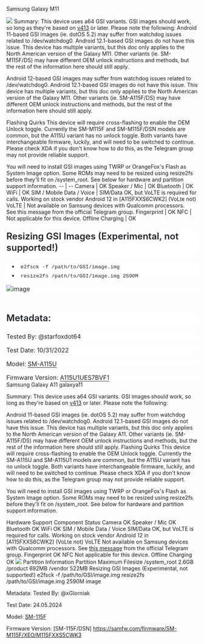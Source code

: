 Samsung Galaxy M11

![](https://www.tuexperto.com/wp-content/uploads/2021/01/samsung-galaxy-m11-e1611315415604.jpg)
Summary: This device uses a64 GSI variants. GSI images should work, so long as they're based on [v413](https://github.com/phhusson/treble_experimentations/releases/tag/v413) or later.
Please note the following:
Android 11-based GSI images (ie. dotOS 5.2) may suffer from watchdog issues related to /dev/watchdog0. Android 12.1-based GSI images do not have this issue.
This device has multiple variants, but this doc only applies to the North American version of the Galaxy M11.
Other variants (ie. SM-M115F/DS) may have different OEM unlock instructions and methods, but the rest of the information here should still apply.

Android 12-based GSI images may suffer from watchdog issues related to /dev/watchdog0. Android 12.1-based GSI images do not have this issue.
This device has multiple variants, but this doc only applies to the North American version of the Galaxy M11.
Other variants (ie. SM-A115F/DS) may have different OEM unlock instructions and methods, but the rest of the information here should still apply.

Flashing Quirks
This device will require cross-flashing to enable the OEM Unlock toggle.
Currently the SM-M115F and SM-M115F/DSN models are common, but the A115U variant has no unlock toggle. Both variants have interchangeable firmware, luckily, and will need to be switched to continue. Please check XDA if you don't know how to do this, as the Telegram group may not provide reliable support.

You will need to install GSI images using TWRP or OrangeFox's Flash as System Image option.
Some ROMs may need to be resized using resize2fs before they'll fit on /system_root. See below for hardware and partition support information.
-- | --
Camera | OK
Speaker / Mic | OK
Bluetooth | OK
WiFi | OK
SIM / Mobile Data / Voice | SIM/Data OK, but VoLTE is required for calls. Working on stock vendor Android 12 in [A115FXXS6CWK2] (VoLte not)
VoLTE | Not available on Samsung devices with Qualcomm processors. See this message from the official Telegram group.
Fingerprint | OK
NFC | Not applicable for this device.
Offline Charging | OK

<div class="markdown-heading" style="box-sizing: border-box; position: relative; color: rgb(31, 35, 40); font-family: -apple-system, BlinkMacSystemFont, &quot;Segoe UI&quot;, &quot;Noto Sans&quot;, Helvetica, Arial, sans-serif, &quot;Apple Color Emoji&quot;, &quot;Segoe UI Emoji&quot;; font-size: 16px; font-style: normal; font-variant-ligatures: normal; font-variant-caps: normal; font-weight: 400; letter-spacing: normal; orphans: 2; text-align: start; text-indent: 0px; text-transform: none; widows: 2; word-spacing: 0px; -webkit-text-stroke-width: 0px; white-space: normal; background-color: rgb(255, 255, 255); text-decoration-thickness: initial; text-decoration-style: initial; text-decoration-color: initial;"><h2 class="heading-element" style="box-sizing: border-box; margin-top: 24px; margin-bottom: 16px; font-size: 1.5em; font-weight: var(--base-text-weight-semibold, 600); line-height: 1.25; padding-bottom: 0.3em; border-bottom: 1px solid var(--borderColor-muted, var(--color-border-muted));">Resizing GSI Images<span> </span><strong style="box-sizing: border-box; font-weight: var(--base-text-weight-semibold, 600);">(Experimental, not supported!)</strong></h2><a id="user-content-resizing-gsi-images-experimental-not-supported" class="anchor" aria-label="Permalink: Resizing GSI Images (Experimental, not supported!)" href="https://github.com/phhusson/treble_experimentations/wiki/Samsung-Galaxy-A11#resizing-gsi-images-experimental-not-supported" style="box-sizing: border-box; background-color: transparent; color: var(--fgColor-accent, var(--color-accent-fg)); text-decoration: underline; float: left; padding-right: 4px; margin: auto; line-height: 1; position: absolute; top: 19.0938px; left: -28px; display: flex; width: 28px; height: 28px; border-radius: 6px; opacity: 0; justify-content: center; align-items: center; transform: translateY(calc(-50% - 0.3rem)); text-underline-offset: 0.2rem;"><svg class="octicon octicon-link" viewBox="0 0 16 16" version="1.1" width="16" height="16" aria-hidden="true"><path d="m7.775 3.275 1.25-1.25a3.5 3.5 0 1 1 4.95 4.95l-2.5 2.5a3.5 3.5 0 0 1-4.95 0 .751.751 0 0 1 .018-1.042.751.751 0 0 1 1.042-.018 1.998 1.998 0 0 0 2.83 0l2.5-2.5a2.002 2.002 0 0 0-2.83-2.83l-1.25 1.25a.751.751 0 0 1-1.042-.018.751.751 0 0 1-.018-1.042Zm-4.69 9.64a1.998 1.998 0 0 0 2.83 0l1.25-1.25a.751.751 0 0 1 1.042.018.751.751 0 0 1 .018 1.042l-1.25 1.25a3.5 3.5 0 1 1-4.95-4.95l2.5-2.5a3.5 3.5 0 0 1 4.95 0 .751.751 0 0 1-.018 1.042.751.751 0 0 1-1.042.018 1.998 1.998 0 0 0-2.83 0l-2.5 2.5a1.998 1.998 0 0 0 0 2.83Z"></path></svg></a></div><ul style="box-sizing: border-box; padding-left: 2em; margin-top: 0px; margin-bottom: 16px; color: rgb(31, 35, 40); font-family: -apple-system, BlinkMacSystemFont, &quot;Segoe UI&quot;, &quot;Noto Sans&quot;, Helvetica, Arial, sans-serif, &quot;Apple Color Emoji&quot;, &quot;Segoe UI Emoji&quot;; font-size: 16px; font-style: normal; font-variant-ligatures: normal; font-variant-caps: normal; font-weight: 400; letter-spacing: normal; orphans: 2; text-align: start; text-indent: 0px; text-transform: none; widows: 2; word-spacing: 0px; -webkit-text-stroke-width: 0px; white-space: normal; background-color: rgb(255, 255, 255); text-decoration-thickness: initial; text-decoration-style: initial; text-decoration-color: initial;"><li style="box-sizing: border-box;"><code style="box-sizing: border-box; font-family: var(--fontStack-monospace, ui-monospace, SFMono-Regular, SF Mono, Menlo, Consolas, Liberation Mono, monospace); font-size: 13.6px; padding: 0.2em 0.4em; margin: 0px; white-space: break-spaces; background-color: var(--bgColor-neutral-muted, var(--color-neutral-muted)); border-radius: 6px;">e2fsck -f /path/to/GSI/image.img</code></li><li style="box-sizing: border-box; margin-top: 0.25em;"><code style="box-sizing: border-box; font-family: var(--fontStack-monospace, ui-monospace, SFMono-Regular, SF Mono, Menlo, Consolas, Liberation Mono, monospace); font-size: 13.6px; padding: 0.2em 0.4em; margin: 0px; white-space: break-spaces; background-color: var(--bgColor-neutral-muted, var(--color-neutral-muted)); border-radius: 6px;">resize2fs /path/to/GSI/image.img 2590M</code></li></ul><p style="box-sizing: border-box; margin-top: 0px; margin-bottom: 16px; color: rgb(31, 35, 40); font-family: -apple-system, BlinkMacSystemFont, &quot;Segoe UI&quot;, &quot;Noto Sans&quot;, Helvetica, Arial, sans-serif, &quot;Apple Color Emoji&quot;, &quot;Segoe UI Emoji&quot;; font-size: 16px; font-style: normal; font-variant-ligatures: normal; font-variant-caps: normal; font-weight: 400; letter-spacing: normal; orphans: 2; text-align: start; text-indent: 0px; text-transform: none; widows: 2; word-spacing: 0px; -webkit-text-stroke-width: 0px; white-space: normal; background-color: rgb(255, 255, 255); text-decoration-thickness: initial; text-decoration-style: initial; text-decoration-color: initial;"><img src="https://user-images.githubusercontent.com/46762446/199031383-da9319df-02d4-4008-842a-3435b212a47e.png" alt="image" style="box-sizing: content-box; border-style: none; max-width: 100%; background-color: var(--bgColor-default, var(--color-canvas-default));"></p><hr style="box-sizing: content-box; height: 0.25em; overflow: hidden; margin: 24px 0px; background-image: initial; background-position: initial; background-size: initial; background-repeat: initial; background-attachment: initial; background-origin: initial; background-clip: initial; background-color: var(--borderColor-default, var(--color-border-default)); border: 0px; padding: 0px; color: rgb(31, 35, 40); font-family: -apple-system, BlinkMacSystemFont, &quot;Segoe UI&quot;, &quot;Noto Sans&quot;, Helvetica, Arial, sans-serif, &quot;Apple Color Emoji&quot;, &quot;Segoe UI Emoji&quot;; font-size: 16px; font-style: normal; font-variant-ligatures: normal; font-variant-caps: normal; font-weight: 400; letter-spacing: normal; orphans: 2; text-align: start; text-indent: 0px; text-transform: none; widows: 2; word-spacing: 0px; -webkit-text-stroke-width: 0px; white-space: normal; text-decoration-thickness: initial; text-decoration-style: initial; text-decoration-color: initial;"><div class="markdown-heading" style="box-sizing: border-box; position: relative; color: rgb(31, 35, 40); font-family: -apple-system, BlinkMacSystemFont, &quot;Segoe UI&quot;, &quot;Noto Sans&quot;, Helvetica, Arial, sans-serif, &quot;Apple Color Emoji&quot;, &quot;Segoe UI Emoji&quot;; font-size: 16px; font-style: normal; font-variant-ligatures: normal; font-variant-caps: normal; font-weight: 400; letter-spacing: normal; orphans: 2; text-align: start; text-indent: 0px; text-transform: none; widows: 2; word-spacing: 0px; -webkit-text-stroke-width: 0px; white-space: normal; background-color: rgb(255, 255, 255); text-decoration-thickness: initial; text-decoration-style: initial; text-decoration-color: initial;"><h2 class="heading-element" style="box-sizing: border-box; margin-top: 24px; margin-bottom: 16px; font-size: 1.5em; font-weight: var(--base-text-weight-semibold, 600); line-height: 1.25; padding-bottom: 0.3em; border-bottom: 1px solid var(--borderColor-muted, var(--color-border-muted));">Metadata:</h2><a id="user-content-metadata" class="anchor" aria-label="Permalink: Metadata:" href="https://github.com/phhusson/treble_experimentations/wiki/Samsung-Galaxy-A11#metadata" style="box-sizing: border-box; background-color: transparent; color: var(--fgColor-accent, var(--color-accent-fg)); text-decoration: underline; float: left; padding-right: 4px; margin: auto; line-height: 1; position: absolute; top: 19.0938px; left: -28px; display: flex; width: 28px; height: 28px; border-radius: 6px; opacity: 0; justify-content: center; align-items: center; transform: translateY(calc(-50% - 0.3rem)); text-underline-offset: 0.2rem;"><svg class="octicon octicon-link" viewBox="0 0 16 16" version="1.1" width="16" height="16" aria-hidden="true"><path d="m7.775 3.275 1.25-1.25a3.5 3.5 0 1 1 4.95 4.95l-2.5 2.5a3.5 3.5 0 0 1-4.95 0 .751.751 0 0 1 .018-1.042.751.751 0 0 1 1.042-.018 1.998 1.998 0 0 0 2.83 0l2.5-2.5a2.002 2.002 0 0 0-2.83-2.83l-1.25 1.25a.751.751 0 0 1-1.042-.018.751.751 0 0 1-.018-1.042Zm-4.69 9.64a1.998 1.998 0 0 0 2.83 0l1.25-1.25a.751.751 0 0 1 1.042.018.751.751 0 0 1 .018 1.042l-1.25 1.25a3.5 3.5 0 1 1-4.95-4.95l2.5-2.5a3.5 3.5 0 0 1 4.95 0 .751.751 0 0 1-.018 1.042.751.751 0 0 1-1.042.018 1.998 1.998 0 0 0-2.83 0l-2.5 2.5a1.998 1.998 0 0 0 0 2.83Z"></path></svg></a></div><p style="box-sizing: border-box; margin-top: 0px; margin-bottom: 16px; color: rgb(31, 35, 40); font-family: -apple-system, BlinkMacSystemFont, &quot;Segoe UI&quot;, &quot;Noto Sans&quot;, Helvetica, Arial, sans-serif, &quot;Apple Color Emoji&quot;, &quot;Segoe UI Emoji&quot;; font-size: 16px; font-style: normal; font-variant-ligatures: normal; font-variant-caps: normal; font-weight: 400; letter-spacing: normal; orphans: 2; text-align: start; text-indent: 0px; text-transform: none; widows: 2; word-spacing: 0px; -webkit-text-stroke-width: 0px; white-space: normal; background-color: rgb(255, 255, 255); text-decoration-thickness: initial; text-decoration-style: initial; text-decoration-color: initial;">Tested By: @starfoxdot64</p><p style="box-sizing: border-box; margin-top: 0px; margin-bottom: 16px; color: rgb(31, 35, 40); font-family: -apple-system, BlinkMacSystemFont, &quot;Segoe UI&quot;, &quot;Noto Sans&quot;, Helvetica, Arial, sans-serif, &quot;Apple Color Emoji&quot;, &quot;Segoe UI Emoji&quot;; font-size: 16px; font-style: normal; font-variant-ligatures: normal; font-variant-caps: normal; font-weight: 400; letter-spacing: normal; orphans: 2; text-align: start; text-indent: 0px; text-transform: none; widows: 2; word-spacing: 0px; -webkit-text-stroke-width: 0px; white-space: normal; background-color: rgb(255, 255, 255); text-decoration-thickness: initial; text-decoration-style: initial; text-decoration-color: initial;">Test Date: 10/31/2022</p><p style="box-sizing: border-box; margin-top: 0px; margin-bottom: 16px; color: rgb(31, 35, 40); font-family: -apple-system, BlinkMacSystemFont, &quot;Segoe UI&quot;, &quot;Noto Sans&quot;, Helvetica, Arial, sans-serif, &quot;Apple Color Emoji&quot;, &quot;Segoe UI Emoji&quot;; font-size: 16px; font-style: normal; font-variant-ligatures: normal; font-variant-caps: normal; font-weight: 400; letter-spacing: normal; orphans: 2; text-align: start; text-indent: 0px; text-transform: none; widows: 2; word-spacing: 0px; -webkit-text-stroke-width: 0px; white-space: normal; background-color: rgb(255, 255, 255); text-decoration-thickness: initial; text-decoration-style: initial; text-decoration-color: initial;">Model:<span> </span><a href="https://samfw.com/firmware/SM-A115U1" rel="nofollow" style="box-sizing: border-box; background-color: transparent; color: var(--fgColor-accent, var(--color-accent-fg)); text-decoration: underline; text-underline-offset: 0.2rem;">SM-A115U</a></p><p style="box-sizing: border-box; margin-top: 0px; margin-bottom: 0px !important; color: rgb(31, 35, 40); font-family: -apple-system, BlinkMacSystemFont, &quot;Segoe UI&quot;, &quot;Noto Sans&quot;, Helvetica, Arial, sans-serif, &quot;Apple Color Emoji&quot;, &quot;Segoe UI Emoji&quot;; font-size: 16px; font-style: normal; font-variant-ligatures: normal; font-variant-caps: normal; font-weight: 400; letter-spacing: normal; orphans: 2; text-align: start; text-indent: 0px; text-transform: none; widows: 2; word-spacing: 0px; -webkit-text-stroke-width: 0px; white-space: normal; background-color: rgb(255, 255, 255); text-decoration-thickness: initial; text-decoration-style: initial; text-decoration-color: initial;">Firmware Version:<span> </span><a href="https://samfw.com/firmware/SM-A115U1/ATT/A115U1UES7BVF1" rel="nofollow" style="box-sizing: border-box; background-color: transparent; color: var(--fgColor-accent, var(--color-accent-fg)); text-decoration: underline; text-underline-offset: 0.2rem;">A115U1UES7BVF1</a></p><!--EndFragment-->
</body>
</html>Samsung Galaxy A11
galaxya11

Summary: This device uses a64 GSI variants. GSI images should work, so long as they're based on [v413](https://github.com/phhusson/treble_experimentations/releases/tag/v413) or later.
Please note the following:

Android 11-based GSI images (ie. dotOS 5.2) may suffer from watchdog issues related to /dev/watchdog0. Android 12.1-based GSI images do not have this issue.
This device has multiple variants, but this doc only applies to the North American version of the Galaxy A11.
Other variants (ie. SM-A115F/DS) may have different OEM unlock instructions and methods, but the rest of the information here should still apply.
Flashing Quirks
This device will require cross-flashing to enable the OEM Unlock toggle.
Currently the SM-A115U and SM-A115U1 models are common, but the A115U variant has no unlock toggle. Both variants have interchangeable firmware, luckily, and will need to be switched to continue. Please check XDA if you don't know how to do this, as the Telegram group may not provide reliable support.

You will need to install GSI images using TWRP or OrangeFox's Flash as System Image option.
Some ROMs may need to be resized using resize2fs before they'll fit on /system_root. See below for hardware and partition support information.

Hardware Support
Component	Status
Camera	OK
Speaker / Mic	OK
Bluetooth	OK
WiFi	OK
SIM / Mobile Data / Voice	SIM/Data OK, but VoLTE is required for calls. Working on stock vendor Android 12 in [A115FXXS6CWK2] (VoLte not)
VoLTE	Not available on Samsung devices with Qualcomm processors. See [this message](https://t.me/phhtreble/570295) from the official Telegram group.
Fingerprint	OK
NFC	Not applicable for this device.
Offline Charging	OK
![](https://user-images.githubusercontent.com/46762446/199031383-da9319df-02d4-4008-842a-3435b212a47e.png)
Partition Information
Partition	Maximum Filesize
/system_root	2.6GB
/product	692MB
/vendor	        522MB
Resizing GSI Images (Experimental, not supported!)
e2fsck -f /path/to/GSI/image.img
resize2fs /path/to/GSI/image.img 2590M
image

Metadata:
Tested By: @xGlorniak

Test Date: 24.05.2024

Model: [SM-115F](https://samfw.com/firmware/SM-M115F)

Firmware Version: [SM-115F/DSN] https://samfw.com/firmware/SM-M115F/XEO/M115FXXS5CWK3